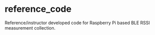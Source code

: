 # reference_code
Reference/instructor developed code for Raspberry Pi based BLE RSSI measurement collection.
